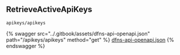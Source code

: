 
## RetrieveActiveApiKeys
`apikeys/apikeys`



{% swagger src="../.gitbook/assets/dfns-api-openapi.json" path="/apikeys/apikeys" method="get" %}
[dfns-api-openapi.json](../.gitbook/assets/dfns-api-openapi.json)
{% endswagger %}
